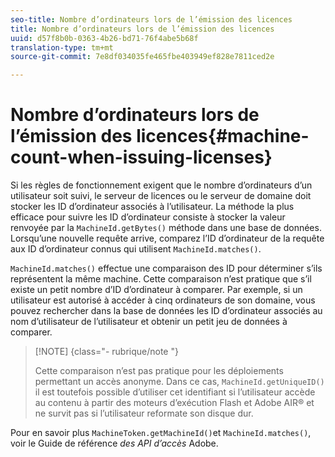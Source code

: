 ```yaml
---
seo-title: Nombre d’ordinateurs lors de l’émission des licences
title: Nombre d’ordinateurs lors de l’émission des licences
uuid: d57f8b0b-0363-4b26-bd71-76f4abe5b68f
translation-type: tm+mt
source-git-commit: 7e8df034035fe465fbe403949ef828e7811ced2e

---
```



# Nombre d’ordinateurs lors de l’émission des licences{#machine-count-when-issuing-licenses}

Si les règles de fonctionnement exigent que le nombre d’ordinateurs d’un utilisateur soit suivi, le serveur de licences ou le serveur de domaine doit stocker les ID d’ordinateur associés à l’utilisateur. La méthode la plus efficace pour suivre les ID d’ordinateur consiste à stocker la valeur renvoyée par la `MachineId.getBytes()` méthode dans une base de données. Lorsqu’une nouvelle requête arrive, comparez l’ID d’ordinateur de la requête aux ID d’ordinateur connus qui utilisent `MachineId.matches()`.

`MachineId.matches()` effectue une comparaison des ID pour déterminer s’ils représentent la même machine. Cette comparaison n’est pratique que s’il existe un petit nombre d’ID d’ordinateur à comparer. Par exemple, si un utilisateur est autorisé à accéder à cinq ordinateurs de son domaine, vous pouvez rechercher dans la base de données les ID d’ordinateur associés au nom d’utilisateur de l’utilisateur et obtenir un petit jeu de données à comparer.

>[!NOTE] {class=&quot;- rubrique/note &quot;}
>
>Cette comparaison n’est pas pratique pour les déploiements permettant un accès anonyme. Dans ce cas, `MachineId.getUniqueID()` il est toutefois possible d’utiliser cet identifiant si l’utilisateur accède au contenu à partir des moteurs d’exécution Flash et Adobe AIR® et ne survit pas si l’utilisateur reformate son disque dur.

Pour en savoir plus `MachineToken.getMachineId()`et `MachineId.matches()`, voir le Guide de référence *des API d’accès* Adobe.
